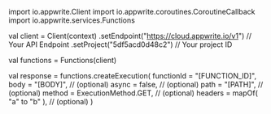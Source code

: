 import io.appwrite.Client
import io.appwrite.coroutines.CoroutineCallback
import io.appwrite.services.Functions

val client = Client(context)
    .setEndpoint("https://cloud.appwrite.io/v1") // Your API Endpoint
    .setProject("5df5acd0d48c2") // Your project ID

val functions = Functions(client)

val response = functions.createExecution(
    functionId = "[FUNCTION_ID]", 
    body = "[BODY]", // (optional)
    async = false, // (optional)
    path = "[PATH]", // (optional)
    method = ExecutionMethod.GET, // (optional)
    headers = mapOf( "a" to "b" ), // (optional)
)